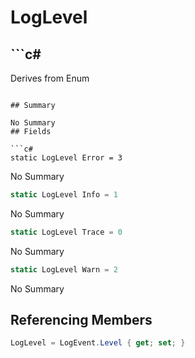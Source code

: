 # LogLevel

## ```c#
Derives from Enum
```

## Summary

No Summary
## Fields

```c#
static LogLevel Error = 3
```
No Summary
```c#
static LogLevel Info = 1
```
No Summary
```c#
static LogLevel Trace = 0
```
No Summary
```c#
static LogLevel Warn = 2
```
No Summary
## Referencing Members

```c#
LogLevel = LogEvent.Level { get; set; } 
```
